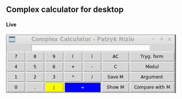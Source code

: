 ## Complex calculator for desktop

#### Live

![calculator live](https://github.com/Dyzio18/Python_programming/blob/master/complex_calculator/calculator_live.gif?raw=true)

